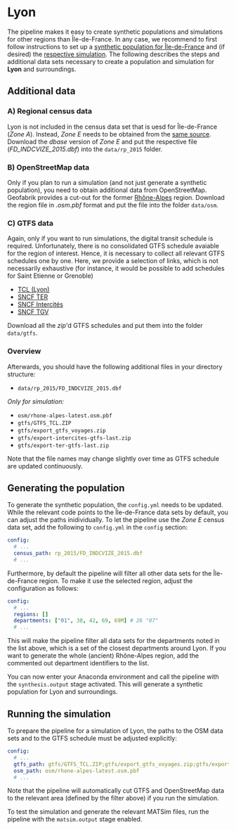 # Lyon

The pipeline makes it easy to create synthetic populations and simulations
for other regions than Île-de-France. In any case, we recommend to first
follow instructions to set up a [synthetic population for Île-de-France](../population.md)
and (if desired) the [respective simulation](../simulation.md). The following
describes the steps and additional data sets necessary to create a population and
simulation for **Lyon** and surroundings.

## Additional data

### A) Regional census data

Lyon is not included in the census data set that is uesd for Île-de-France
(*Zone A*). Instead, *Zone E* needs to be obtained from the [same source](https://www.insee.fr/fr/statistiques/3625223). Download the *dbase* version of *Zone E* and put the
respective file (*FD_INDCVIZE_2015.dbf*) into the `data/rp_2015` folder.

### B) OpenStreetMap data

Only if you plan to run a simulation (and not just generate a synthetic population),
you need to obtain additional data from OpenStreetMap.
Geofabrik provides a cut-out for the former [Rhône-Alpes](https://download.geofabrik.de/europe/france/rhone-alpes.html) region. Download the region file in *.osm.pbf* format and put the file into the
folder `data/osm`.

### C) GTFS data

Again, only if you want to run simulations, the digital transit schedule is required.
Unfortunately, there is no consolidated GTFS schedule avaiable for the region of interest. Hence,
it is necessary to collect all relevant GTFS schedules one by one. Here, we
provide a selection of links, which is not necessarily exhaustive (for instance,
it would be possible to add schedules for Saint Etienne or Grenoble)

- [TCL (Lyon)](https://transport.data.gouv.fr/datasets/horaires-theoriques-du-reseau-transports-en-commun-lyonnais-1/)
- [SNCF TER](https://ressources.data.sncf.com/explore/dataset/sncf-ter-gtfs/information/)
- [SNCF Intercités](https://ressources.data.sncf.com/explore/dataset/sncf-intercites-gtfs/information/)
- [SNCF TGV](https://ressources.data.sncf.com/explore/dataset/horaires-des-train-voyages-tgvinouiouigo/information/)

Download all the *zip*'d GTFS schedules and put them into the folder `data/gtfs`.

### Overview

Afterwards, you should have the following additional files in your directory structure:

- `data/rp_2015/FD_INDCVIZE_2015.dbf`

*Only for simulation:*

- `osm/rhone-alpes-latest.osm.pbf`
- `gtfs/GTFS_TCL.ZIP`
- `gtfs/export_gtfs_voyages.zip`
- `gtfs/export-intercites-gtfs-last.zip`
- `gtfs/export-ter-gtfs-last.zip`

Note that the file names may change slightly over time as GTFS schedule are
updated continuously.

## Generating the population

To generate the synthetic population, the `config.yml` needs to be updated. While
the relevant code points to the Île-de-France data sets by default, you can
adjust the paths inidividually. To let the pipeline use the *Zone E* census
data set, add the following to `config.yml` in the `config` section:

```yaml
config:
  # ...
  census_path: rp_2015/FD_INDCVIZE_2015.dbf
  # ...
```

Furthermore, by default the pipeline will filter all other data sets for the
Île-de-France region. To make it use the selected region, adjust the
configuration as follows:

```yaml
config:
  # ...
  regions: []
  departments: ["01", 38, 42, 69, 69M] # 26 "07"
  # ...
```

This will make the pipeline filter all data sets for the departments noted
in the list above, which is a set of the closest departments around Lyon.
If you want to generate the whole (ancient) Rhône-Alpes region, add the commented out
department identifiers to the list.

You can now enter your Anaconda environment and call the pipeline with the
`synthesis.output` stage activated. This will generate a synthetic population
for Lyon and surroundings.

## Running the simulation

To prepare the pipeline for a simulation of Lyon, the paths to the OSM data sets and to the GTFS schedule must be adjusted explicitly:

```yaml
config:
  # ...
  gtfs_path: gtfs/GTFS_TCL.ZIP;gtfs/export_gtfs_voyages.zip;gtfs/export-intercites-gtfs-last.zip;gtfs/export-ter-gtfs-last.zip
  osm_path: osm/rhone-alpes-latest.osm.pbf
  # ...
```

Note that the pipeline will automatically cut GTFS and OpenStreetMap data
to the relevant area (defined by the filter above) if you run the simulation.

To test the simulation and generate the relevant MATSim files, run the pipeline
with the `matsim.output` stage enabled.
